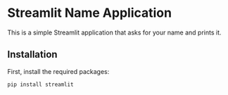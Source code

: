 # Streamlit Name Application

This is a simple Streamlit application that asks for your name and prints it.

## Installation

First, install the required packages:

```bash
pip install streamlit
